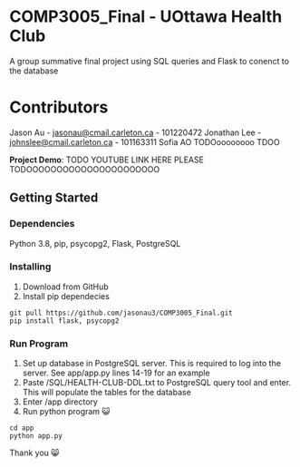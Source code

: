 # COMP3005_Final - UOttawa Health Club
A group summative final project using SQL queries and Flask to conenct to the database

# Contributors
Jason Au - jasonau@cmail.carleton.ca - 101220472
Jonathan Lee - johnslee@cmail.carleton.ca - 101163311
Sofia AO TODOoooooooo TDOO

**Project Demo**: TODO YOUTUBE LINK HERE PLEASE TODOOOOOOOOOOOOOOOOOOOOOO

## Getting Started
### Dependencies
Python 3.8, pip, psycopg2, Flask, PostgreSQL

### Installing
1. Download from GitHub
2. Install pip dependecies 
```
git pull https://github.com/jasonau3/COMP3005_Final.git
pip install flask, psycopg2
```

### Run Program
1. Set up database in PostgreSQL server. This is required to log into the server. See app/app.py lines 14-19 for an example
2. Paste /SQL/HEALTH-CLUB-DDL.txt to PostgreSQL query tool and enter. This will populate the tables for the database
3. Enter /app directory
4. Run python program 😺
```
cd app
python app.py
```

Thank you 😸
